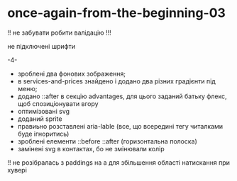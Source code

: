 # once-again-from-the-beginning-03

!! не забувати робити валідацію !!!

не підключені шрифти


-4-
- зроблені два фонових зображення;
- в services-and-prices знайдено і додано два різних градієнти під меню;
- додано ::after в секцію advantages, для цього заданий батьку флекс, щоб спозиціонувати вгору
- оптимізовані svg
- доданий sprite
- правиьно розставлені aria-lable (все, що всередині тегу читалками буде ігноритись)
- зроблені елементи ::before ::after (горизонтальна полоска)
- замінені svg в контактах, бо не змінювали колір

!! не розібралась з paddings на a для збільшення області натискання при хувері
